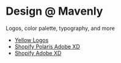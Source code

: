# Design @ Mavenly
Logos, color palette, typography, and more

- [Yellow Logos](https://github.com/Mavenly/design/raw/master/mavenly-yellow-logo.zip)
- [Shopify Polaris Adobe XD](https://github.com/Mavenly/design/raw/master/shopify-polaris-xd.zip)
- [Shopify Adobe XD](https://github.com/Mavenly/design/raw/master/shopify-xd.zip)


